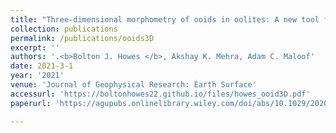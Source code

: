 ```yaml
---
title: "Three‐dimensional morphometry of ooids in oolites: A new tool for more accurate and precise paleoenvironmental interpretation"
collection: publications
permalink: /publications/ooids3D
excerpt: ''
authors: '.<b>Bolton J. Howes </b>, Akshay K. Mehra, Adam C. Maloof'
date: 2021-3-1
year: '2021'
venue: 'Journal of Geophysical Research: Earth Surface'
accessurl: 'https://boltonhowes22.github.io/files/howes_ooid3D.pdf'
paperurl: 'https://agupubs.onlinelibrary.wiley.com/doi/abs/10.1029/2020JF005601'

---
```


